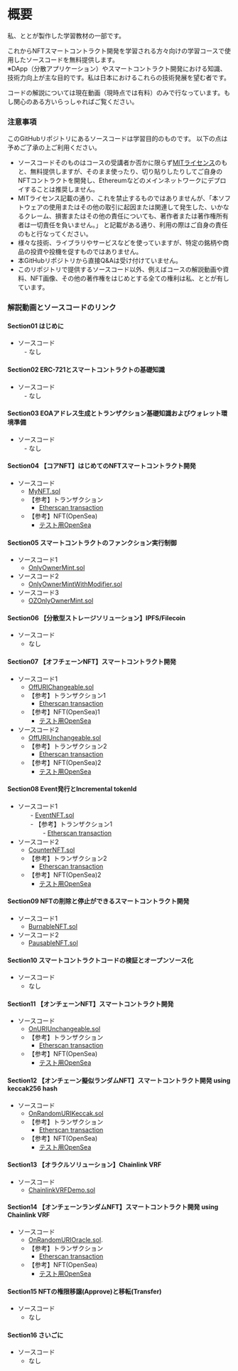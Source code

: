 # 概要
私、ととが製作した学習教材の一部です。  

これからNFTスマートコントラクト開発を学習される方々向けの学習コースで使用したソースコードを無料提供します。  
※DApp（分散アプリケーション）やスマートコントラクト開発における知識、技術力向上が主な目的です。私は日本におけるこれらの技術発展を望む者です。

コードの解説については現在動画（現時点では有料）のみで行なっています。もし関心のある方いらっしゃればご覧ください。
  
  

### 注意事項
このGitHubリポジトリにあるソースコードは学習目的のものです。  以下の点は予めご了承の上ご利用ください。
  - ソースコードそのものはコースの受講者か否かに限らず[MITライセンス](https://github.com/toto-1010/nft-smart-contracts-basic1/blob/main/LICENSE "MIT LICENSE")のもと、無料提供しますが、そのまま使ったり、切り貼りしたりしてご自身のNFTコントラクトを開発し、Ethereumなどのメインネットワークにデプロイすることは推奨しません。  
  - MITライセンス記載の通り、これを禁止するものではありませんが、「本ソフトウェアの使用またはその他の取引に起因または関連して発生した、いかなるクレーム、損害またはその他の責任についても、著作者または著作権所有者は一切責任を負いません。」  と記載がある通り、利用の際はご自身の責任のもと行なってください。  
  - 様々な技術、ライブラリやサービスなどを使っていますが、特定の銘柄や商品の投資や投機を促すものではありません。  
  - 本GitHubリポジトリから直接Q&Aは受け付けていません。  
  - このリポジトリで提供するソースコード以外、例えばコースの解説動画や資料、NFT画像、その他の著作権をはじめとする全ての権利は私、ととが有しています。  
  
  

### 解説動画とソースコードのリンク

#### Section01 はじめに
- ソースコード　  
　- なし

#### Section02 ERC-721とスマートコントラクトの基礎知識
- ソースコード　  
　- なし

#### Section03 EOAアドレス生成とトランザクション基礎知識およびウォレット環境準備
- ソースコード  
　- なし

#### Section04 【コアNFT】はじめてのNFTスマートコントラクト開発
- ソースコード  
  - [MyNFT.sol](https://github.com/toto-1010/nft-smart-contracts-basic1/blob/main/contracts/lecture-codes/Section04/MyNFT.sol "MyNFT.sol")
  - 【参考】トランザクション  
    - [Etherscan transaction](https://goerli.etherscan.io/tx/0x58d8226554c5b4c925c0228a85d110576e95c2decd9ca0d5dd66b77396a0c7b5 "OnRandomURIOracle transaction")  
  - 【参考】NFT(OpenSea)  
    - [テスト用OpenSea](https://testnets.opensea.io/assets/goerli/0x160E6dAE91F5e878A6dd70cDCfc2e0354cFc8bcF/1 "OnURIUnchangeable NFT")  

#### Section05 スマートコントラクトのファンクション実行制御
- ソースコード1  
  - [OnlyOwnerMint.sol](https://github.com/toto-1010/nft-smart-contracts-basic1/blob/main/contracts/lecture-codes/Section05/OnlyOwnerMint.sol "OnlyOwnerMint.sol")  
- ソースコード2  
  - [OnlyOwnerMintWithModifier.sol](https://github.com/toto-1010/nft-smart-contracts-basic1/blob/main/contracts/lecture-codes/Section05/OnlyOwnerMintWithModifier.sol "OnlyOwnerMintWithModifier.sol")  
- ソースコード3  
  - [OZOnlyOwnerMint.sol](https://github.com/toto-1010/nft-smart-contracts-basic1/blob/main/contracts/lecture-codes/Section05/OZOnlyOwnerMint.sol "OZOnlyOwnerMint.sol")  

#### Section06 【分散型ストレージソリューション】IPFS/Filecoin
- ソースコード  
  - なし

#### Section07 【オフチェーンNFT】スマートコントラクト開発
- ソースコード1  
  - [OffURIChangeable.sol](https://github.com/toto-1010/nft-smart-contracts-basic1/blob/main/contracts/lecture-codes/Section07/OffURIChangeable.sol "OffURIChangeable.sol")  
  - 【参考】トランザクション1  
    - [Etherscan transaction](https://goerli.etherscan.io/address/0x543f095ce8d0938b80e82655c6e9945cc6c01d7d "OffURIChangeable transaction")  
  - 【参考】NFT(OpenSea)1  
    - [テスト用OpenSea](https://testnets.opensea.io/collection/offurichangeable-bf7414lmuc "OffURIChangeable NFT")  
- ソースコード2  
  - [OffURIUnchangeable.sol](https://github.com/toto-1010/nft-smart-contracts-basic1/blob/main/contracts/lecture-codes/Section07/OffURIUnchangeable.sol "OffURIUnchangeable.sol")  
  - 【参考】トランザクション2  
    - [Etherscan transaction](https://goerli.etherscan.io/address/0x0e707bfdcd08b018005a7829869100b60dd96d23 "OffURIUnchangeable transaction")  
  - 【参考】NFT(OpenSea)2  
    - [テスト用OpenSea](https://testnets.opensea.io/collection/offuriunchangeable-9tn6chp6gd "OffURIUnchangeable NFT")  

#### Section08 Event発行とIncremental tokenId
- ソースコード1  
　　- [EventNFT.sol](https://github.com/toto-1010/nft-smart-contracts-basic1/blob/main/contracts/lecture-codes/Section08/EventNFT.sol "EventNFT.sol")  
　　- 【参考】トランザクション1  
　　　　- [Etherscan transaction](https://rinkeby.etherscan.io/address/0x31dbf12b020ad39f950b8e5c8447dc81cce5d451#events "EventNFT transaction")
- ソースコード2  
  - [CounterNFT.sol](https://github.com/toto-1010/nft-smart-contracts-basic1/blob/main/contracts/lecture-codes/Section08/CounterNFT.sol "CounterNFT.sol")  
  - 【参考】トランザクション2
    - [Etherscan transaction](https://rinkeby.etherscan.io/address/0xa732c62d0c7361472fa14905b41b55eb09b9e605 "CounterNFT transaction")  
  - 【参考】NFT(OpenSea)2
    - [テスト用OpenSea](https://testnets.opensea.io/collection/counternft-v3 "CounterNFT NFT")


#### Section09 NFTの削除と停止ができるスマートコントラクト開発
- ソースコード1  
  - [BurnableNFT.sol](https://github.com/toto-1010/nft-smart-contracts-basic1/blob/main/contracts/lecture-codes/Section09/BurnableNFT.sol "BurnableNFT.sol")  
- ソースコード2  
  - [PausableNFT.sol](https://github.com/toto-1010/nft-smart-contracts-basic1/blob/main/contracts/lecture-codes/Section09/PausableNFT.sol "PausableNFT.sol")  

#### Section10 スマートコントラクトコードの検証とオープンソース化
- ソースコード
  - なし

#### Section11 【オンチェーンNFT】スマートコントラクト開発
- ソースコード  
  - [OnURIUnchangeable.sol](https://github.com/toto-1010/nft-smart-contracts-basic1/blob/main/contracts/lecture-codes/Section11/OnURIUnchangeable.sol "OnURIUnchangeable.sol")  
  - 【参考】トランザクション  
    - [Etherscan transaction](https://rinkeby.etherscan.io/address/0x654f0a4bbadfb78537de15e534562cb37509c44c "OnURIUnchangeable transaction")  
  - 【参考】NFT(OpenSea)  
    - [テスト用OpenSea](https://testnets.opensea.io/collection/onuriunchangeable-v4 "OnURIUnchangeable NFT")  

#### Section12 【オンチェーン擬似ランダムNFT】スマートコントラクト開発 using keccak256 hash
- ソースコード  
  - [OnRandomURIKeccak.sol](https://github.com/toto-1010/nft-smart-contracts-basic1/blob/main/contracts/lecture-codes/Section12/OnRandomURIKeccak.sol "OnRandomURIKeccak.sol")  
  - 【参考】トランザクション  
    - [Etherscan transaction](https://mumbai.polygonscan.com/address/0x0f8115b50678c89f81453d48815d02b65847b5f3 "OnRandomURIKeccak transaction")  
  - 【参考】NFT(OpenSea)  
    - [テスト用OpenSea](https://testnets.opensea.io/collection/onrandomurikeccak-hhmawi2ptr "OnRandomURIKeccak NFT")  

#### Section13 【オラクルソリューション】Chainlink VRF
- ソースコード  
  - [ChainlinkVRFDemo.sol](https://github.com/toto-1010/nft-smart-contracts-basic1/blob/main/contracts/lecture-codes/Section13/ChainlinkVRFDemo.sol "ChainlinkVRFDemo.sol")

#### Section14 【オンチェーンランダムNFT】スマートコントラクト開発 using Chainlink VRF
- ソースコード  
  - [OnRandomURIOracle.sol](https://github.com/toto-1010/nft-smart-contracts-basic1/blob/main/contracts/lecture-codes/Section14/OnRandomURIOracle.sol "OnRandomURIOracle.sol"). 
  - 【参考】トランザクション  
    - [Etherscan transaction](https://rinkeby.etherscan.io/address/0x65334d7e31064df0d257171a46d38dce0b45d638 "OnRandomURIOracle transaction")  
  - 【参考】NFT(OpenSea)  
    - [テスト用OpenSea](https://testnets.opensea.io/collection/onrandomurioracle-v4 "OnRandomURIOracle NFT")  


#### Section15 NFTの権限移譲(Approve)と移転(Transfer)
- ソースコード  
  - なし

#### Section16 さいごに
- ソースコード  
  - なし
